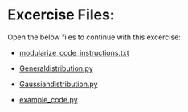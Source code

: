 # Excercise Files:

Open the below files to continue with this excercise: 

- [modularize_code_instructions.txt](../data/1_instruction_files/modularize_code_instructions.txt)

- [Generaldistribution.py](../data/2_modularized_code/Generaldistribution.py)

- [Gaussiandistribution.py](../data/2_modularized_code/Gaussiandistribution.py)

- [example_code.py](../data/2_modularized_code/example_code.py)


